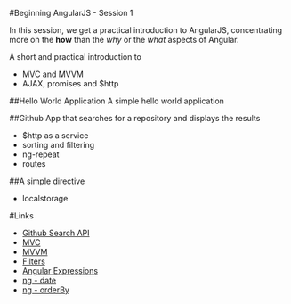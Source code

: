 #Beginning AngularJS - Session 1

In this session, we get a practical introduction to AngularJS,
concentrating more on the __how__ than the *why* or the *what*
aspects of Angular.

A short and practical introduction to 
- MVC and MVVM
- AJAX, promises and $http

##Hello World Application
 A simple hello world application 
 
 
##Github App that searches for a repository and displays the results 
 - $http as a service
 - sorting and filtering
 - ng-repeat
 - routes
 
##A simple directive
 - localstorage
 
 
#Links
 - [Github Search API](https://developer.github.com/v3/search/)
 - [MVC](https://en.wikipedia.org/wiki/Model%E2%80%93view%E2%80%93controller)
 - [MVVM](https://en.wikipedia.org/wiki/Model_View_ViewModel)
 - [Filters](https://docs.angularjs.org/api/ng/filter)
 - [Angular Expressions](https://docs.angularjs.org/guide/expression)
 - [ng - date](https://docs.angularjs.org/api/ng/filter/date)
 - [ng - orderBy](https://docs.angularjs.org/api/ng/filter/orderBy)
 
 
    
    

